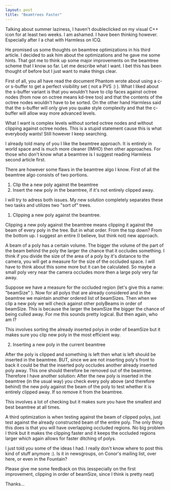```yaml
---
layout: post
title: "Beamtrees Faster"
---
```


Talking about summer laziness, I haven't doubleclicked on my visual C++ icon for at least two weeks. I am ashamed. I have been thinking however. Especially after I a chat with Harmless on ICQ. 

He promised us some thoughts on beamtree optimizations in his third article. I decided to ask him about the optimizations and he gave me some hints. That got me to think up some major improvements on the beamtree scheme that I know so far. Let me describe what I want. I bet this has been thought of before but I just want to make things clear. 

First of all, you all have read the document Phantom wrote about using a c- or s-buffer to get a perfect visibility set ( not a PVS :) ). What I liked about the s-buffer variant is that you wouldn't have to clip faces against octree nodes (from now on octree means kd-tree too) and that the contents of the octree nodes wouldn't have to be sorted. On the other hand Harmless said that the s-buffer will only give you quake style complexity and that the c-buffer will allow way more advanced levels. 

What I want is complex levels without sorted octree nodes and without clipping against octree nodes. This is a stupid statement cause this is what everybody wants! Still however I keep searching. 

I already told many of you I like the beamtree approach. It is entirely in world space and is much more cleaner (IMHO) then other approaches. For those who don't know what a beamtree is I suggest reading Harmless second article first. 

There are however some flaws in the beamtree algo I know. First of all the beamtree algo consists of two portions. 

1. Clip the a new poly against the beamtree
2. Insert the new poly in the beamtree, if it's not entirely clipped away. 

I will try to adress both issues. My new solution completely separates these two tasks and utilizes two "sort of" trees. 

1. Clipping a new poly against the beamtree. 

Clipping a new poly against the beamtree means clipping it against the beam of every poly in the tree. But in what order. From the top down? From the bottom up. I suggest an entire (I believe, but think not) new approach. 

A beam of a poly has a certain volume. The bigger the volume of the part of the beam behind the poly the larger the chance that it occludes something. I think if you divide the size of the area of a poly by it's distance to the camera, you will get a measure for the size of the occluded space. I will have to think about this some more but it can be calculated. So maybe a small poly very near the camera occludes more then a large poly very far away. 

Suppose we have a measure for the occluded region (let's give this a name: "beamSize" ). Now for all polys that are already considered and in the beamtree we maintain another ordered list of beamSizes. Then when we clip a new poly we will check against other polyBeams in order of beamSize. This is because the larger the beamSize the bigger the chance of being culled away. For me this sounds pretty logical. But then again, who am I? 

This involves sorting the already inserted polys in order of beamSize but it makes sure you clip new poly in the most efficient way. 

2. Inserting a new poly in the current beamtree 

After the poly is clipped and something is left then what is left should be inserted in the beamtree. BUT, since we are not inserting poly's front to back it could be that the inserted poly occludes another already inserted poly away. This one should therefore be removed out of the beamtree. Therefore I have another solution: After the new poly is inserted in the beamtree (in the usual way) you check every poly above (and therefore behind) the new poly against the beam of the poly to test whether it is entirely clipped away. If so remove it from the beamtree. 

This involves a lot of checking but it makes sure you have the smallest and best beamtree at all times. 

A third optimization is when testing against the beam of clipped polys, just test against the already constructed beam of the entire poly. The only thing this does is that you will have overlapping occluded regions. No big problem I think but it makes the clipping faster and it keeps the occluded regions larger which again allows for faster ditching of polys. 

I just told you some of the ideas I had. I really don't know where to post this kind of stuff anymore :). Is it in newsgroups, on Conor's mailing list, over here, or even in the Fountain? 

Please give me some feedback on this (esspecially on the first improvement, clipping in order of beamSize, since I think is pretty neat) 

Thanks...